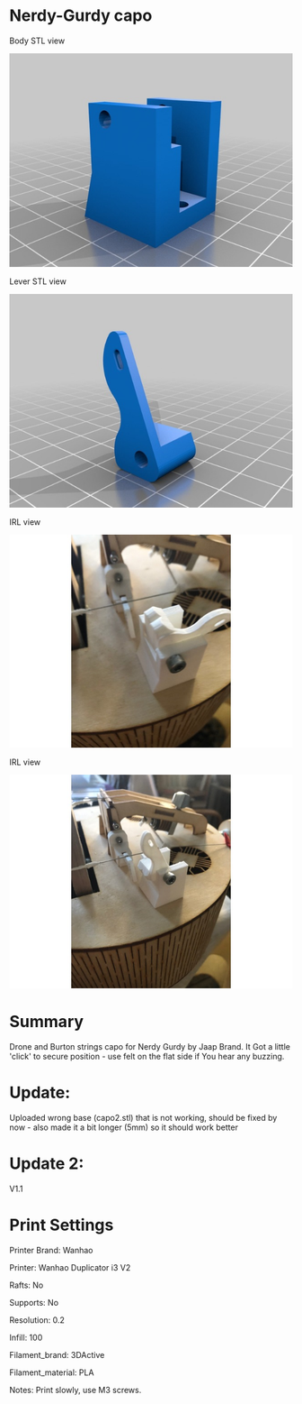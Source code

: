 # Nerdy-Gurdy capo

Body STL view

![Alt text](https://github.com/theremotheman/Nerdy-Gurdy-capo/blob/master/images/1.jpg?raw=true "Body STL view")

Lever STL view

![Alt text](https://github.com/theremotheman/Nerdy-Gurdy-capo/blob/master/images/2.jpg?raw=true "Lever STL view")

IRL view

![Alt text](https://github.com/theremotheman/Nerdy-Gurdy-capo/blob/master/images/3.JPG?raw=true "IRL view")

IRL view

![Alt text](https://github.com/theremotheman/Nerdy-Gurdy-capo/blob/master/images/4.JPG?raw=true "IRL view")

# Summary

Drone and Burton strings capo for Nerdy Gurdy by Jaap Brand. It Got a little 'click' to secure position - use felt on the flat side if You hear any buzzing.

# Update: 

Uploaded wrong base (capo2.stl) that is not working, should be fixed by now - also made it a bit longer (5mm) so it should work better

# Update 2: 

V1.1

# Print Settings

Printer Brand: Wanhao

Printer: Wanhao Duplicator i3 V2

Rafts: No

Supports: No

Resolution: 0.2

Infill: 100

Filament_brand: 3DActive

Filament_material: PLA

Notes: 
Print slowly, use M3 screws.

